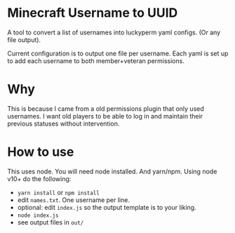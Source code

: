 # Minecraft Username to UUID
A tool to convert a list of usernames into luckyperm yaml configs. (Or any file output).

Current configuration is to output one file per username. Each yaml is set up to add each
username to both member+veteran permissions. 

# Why
This is because I came from a old permissions plugin that only used usernames. I want old
players to be able to log in and maintain their previous statuses without intervention.

# How to use
This uses node. You will need node installed. And yarn/npm.
Using node v10+ do the following:

* `yarn install` or `npm install`
* edit `names.txt`. One username per line.
* optional: edit `index.js` so the output template is to your liking.
* `node index.js`
* see output files in `out/`
